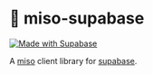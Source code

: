 :ramen: miso-supabase
=======================

[![Made with Supabase](https://supabase.com/badge-made-with-supabase.svg)](https://supabase.com)

A [miso](https://haskell-miso.org) client library for [supabase](https://supabase.com).

